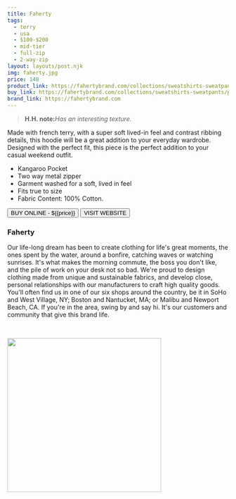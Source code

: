 ```yaml
---
title: Faherty
tags:
  - terry
  - usa
  - $100-$200
  - mid-tier
  - full-zip
  - 2-way-zip
layout: layouts/post.njk
img: faherty.jpg
price: 148
product_link: https://fahertybrand.com/collections/sweatshirts-sweatpants/products/backloop-zip-hoodie-grey-terry
buy_link: https://fahertybrand.com/collections/sweatshirts-sweatpants/products/backloop-zip-hoodie-grey-terry
brand_link: https://fahertybrand.com
---
```

<div class="col col-sm-8">

<p>
<blockquote>
<strong>H.H. note:</strong><i>Has an interesting texture.</i>
</blockquote>
</p>

Made with french terry, with a super soft lived-in feel and contrast ribbing details, this hoodie will be a great addition to your everyday wardrobe. Designed with the perfect fit, this piece is the perfect addition to your casual weekend outfit.

* Kangaroo Pocket
* Two way metal zipper
* Garment washed for a soft, lived in feel
* Fits true to size
* Fabric Content:  100% Cotton.


<p>
    <a href='{{buy_link}}'><button class="button-primary-outlined button-round">BUY ONLINE - ${{price}}</button></a>
    <a href='{{brand_link}}'><button class="button-primary-outlined button-round">VISIT WEBSITE</button></a>
</p>

### Faherty
<p>
Our life-long dream has been to create clothing for life's great moments, the ones spent by the water, around a bonfire, catching waves or watching sunrises. It's what makes the morning commute, the boss you don't like, and the pile of work on your desk not so bad. We're proud to design clothing made from unique and sustainable fabrics, and develop close, personal relationships with our manufacturers to craft high quality goods. You'll often find us in one of our six shops around the country, be it in SoHo and West Village, NY; Boston and Nantucket, MA; or Malibu and Newport Beach, CA. If you're in the area, swing by and say hi. It's our customers and community that give this brand life.

 ﻿</p>

</div>

<div class="col col-sm-4 float-right">
        <img src='/img/{{img}}' height='350' class="float-left">
</div>